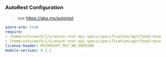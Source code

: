 ### AutoRest Configuration

> see https://aka.ms/autorest

``` yaml
azure-arm: true
require:
- /home/vsts/work/1/s/azure-rest-api-specs/specification/agrifood/resource-manager/readme.md
- /home/vsts/work/1/s/azure-rest-api-specs/specification/agrifood/resource-manager/readme.go.md
license-header: MICROSOFT_MIT_NO_VERSION
module-version: 0.2.1
```